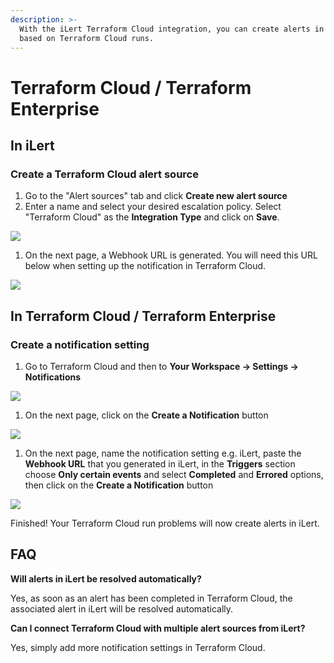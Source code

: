 ```yaml
---
description: >-
  With the iLert Terraform Cloud integration, you can create alerts in iLert
  based on Terraform Cloud runs.
---
```


# Terraform Cloud / Terraform Enterprise

## In iLert <a href="#in-ilert" id="in-ilert"></a>

### Create a Terraform Cloud alert source <a href="#create-alert-source" id="create-alert-source"></a>

1. Go to the "Alert sources" tab and click **Create new alert source**
2. Enter a name and select your desired escalation policy. Select "Terraform Cloud" as the **Integration Type** and click on **Save**.

![](../.gitbook/assets/screenshot\_25\_02\_21\_\_22\_56.png)

1. On the next page, a Webhook URL is generated. You will need this URL below when setting up the notification in Terraform Cloud.

![](../.gitbook/assets/screenshot\_25\_02\_21\_\_22\_57.png)

## In Terraform Cloud / Terraform Enterprise <a href="#in-splunk" id="in-splunk"></a>

### Create a notification setting <a href="#create-action-sequences" id="create-action-sequences"></a>

1. Go to Terraform Cloud and then to **Your Workspace -> Settings -> Notifications**

![](../.gitbook/assets/screenshot\_25\_02\_21\_\_22\_59.png)

1. On the next page,  click on the **Create a Notification** button

![](../.gitbook/assets/screenshot\_25\_02\_21\_\_23\_03.png)

1. On the next page, name the  notification setting e.g. iLert, paste the **Webhook URL** that you generated in iLert, in the **Triggers** section choose **Only certain events** and select **Completed** and **Errored** options, then click on the **Create a Notification** button

![](../.gitbook/assets/screenshot\_25\_02\_21\_\_23\_06.png)

Finished! Your Terraform Cloud run problems will now create alerts in iLert.

## FAQ <a href="#faq" id="faq"></a>

**Will alerts in iLert be resolved automatically?**

Yes, as soon as an alert has been completed in Terraform Cloud, the associated alert in iLert will be resolved automatically.

**Can I connect Terraform Cloud with multiple alert sources from iLert?**

Yes, simply add more notification settings in Terraform Cloud.
